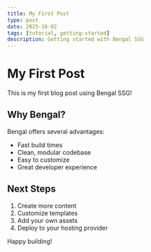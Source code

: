 ```yaml
---
title: My First Post
type: post
date: 2025-10-02
tags: [tutorial, getting-started]
description: Getting started with Bengal SSG
---
```


# My First Post

This is my first blog post using Bengal SSG!

## Why Bengal?

Bengal offers several advantages:

- Fast build times
- Clean, modular codebase
- Easy to customize
- Great developer experience

## Next Steps

1. Create more content
2. Customize templates
3. Add your own assets
4. Deploy to your hosting provider

Happy building!

